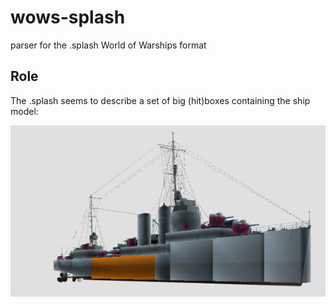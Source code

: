 # wows-splash

parser for the .splash World of Warships format

## Role

The .splash seems to describe a set of big (hit)boxes containing the ship model:

![example](https://raw.githubusercontent.com/wows-tools/wows-splash/main/img/2023-03-08_01-22.png)
